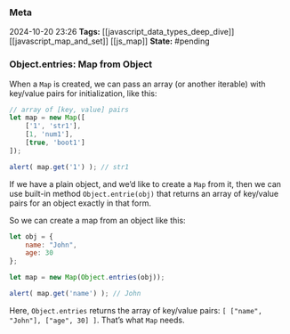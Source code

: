 ### Meta
2024-10-20 23:26
**Tags:** [[javascript_data_types_deep_dive]] [[javascript_map_and_set]] [[js_map]]
**State:** #pending 

### Object.entries: Map from Object
When a `Map` is created, we can pass an array (or another iterable) with key/value pairs for initialization, like this:
```JavaScript title:app.js
// array of [key, value] pairs
let map = new Map([
	['1', 'str1'],
	[1, 'num1'],
	[true, 'boot1']
]);

alert( map.get('1') ); // str1
```

If we have a plain object, and we’d like to create a `Map` from it, then we can use built-in method `Object.entrie(obj)` that returns an array of key/value pairs for an object exactly in that form.

So we can create a map from an object like this:
```JavaScript title:app.js
let obj = {
	name: "John",
	age: 30
};

let map = new Map(Object.entries(obj));

alert( map.get('name') ); // John
```

Here, `Object.entries` returns the array of key/value pairs: `[ ["name", "John"], ["age", 30] ]`. That’s what `Map` needs.